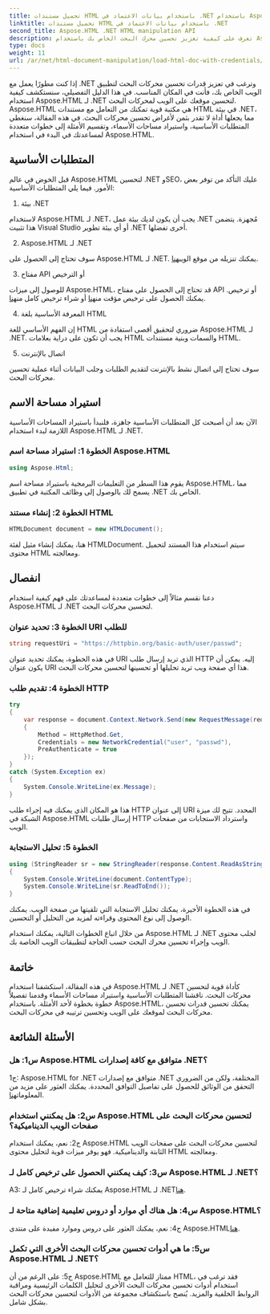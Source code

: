 ```yaml
---
title: تحميل مستندات HTML باستخدام بيانات الاعتماد في .NET باستخدام Aspose.HTML
linktitle: تحميل مستندات HTML باستخدام بيانات الاعتماد في .NET
second_title: Aspose.HTML .NET HTML manipulation API
description: تعرف على كيفية تعزيز تحسين محرك البحث الخاص بك باستخدام Aspose.HTML لـ .NET. قم بتعزيز التصنيفات وتحليل محتوى الويب وتحسينه لمحركات البحث.
type: docs
weight: 11
url: /ar/net/html-document-manipulation/load-html-doc-with-credentials/
---
```


إذا كنت مطورًا يعمل مع .NET وترغب في تعزيز قدرات تحسين محركات البحث لتطبيق الويب الخاص بك، فأنت في المكان المناسب. في هذا الدليل التفصيلي، سنستكشف كيفية استخدام Aspose.HTML لـ .NET لتحسين موقعك على الويب لمحركات البحث. Aspose.HTML هي مكتبة قوية تمكنك من التعامل مع مستندات HTML في بيئة .NET، مما يجعلها أداة لا تقدر بثمن لأغراض تحسين محركات البحث. في هذه المقالة، سنغطي المتطلبات الأساسية، واستيراد مساحات الأسماء، وتقسيم الأمثلة إلى خطوات متعددة لمساعدتك في البدء في استخدام Aspose.HTML.

## المتطلبات الأساسية

قبل الخوض في عالم Aspose.HTML لتحسين .NET وSEO، عليك التأكد من توفر بعض الأمور. فيما يلي المتطلبات الأساسية:

1. بيئة .NET

لاستخدام Aspose.HTML لـ .NET، يجب أن يكون لديك بيئة عمل .NET مُجهزة. يتضمن هذا تثبيت Visual Studio أو أي بيئة تطوير .NET أخرى تفضلها.

2. Aspose.HTML لـ .NET

سوف تحتاج إلى الحصول على Aspose.HTML لـ .NET. يمكنك تنزيله من موقع الويب[هنا](https://releases.aspose.com/html/net/). 

3. مفتاح API أو الترخيص

 للوصول إلى ميزات Aspose.HTML، قد تحتاج إلى الحصول على مفتاح API أو ترخيص. يمكنك الحصول على ترخيص مؤقت من[هنا](https://purchase.aspose.com/temporary-license/) أو شراء ترخيص كامل من[هنا](https://purchase.aspose.com/buy).

4. المعرفة الأساسية بلغة HTML

إن الفهم الأساسي للغة HTML ضروري لتحقيق أقصى استفادة من Aspose.HTML لـ .NET. يجب أن تكون على دراية بعلامات HTML والسمات وبنية مستندات HTML.

5. اتصال بالإنترنت

سوف تحتاج إلى اتصال نشط بالإنترنت لتقديم الطلبات وجلب البيانات أثناء عملية تحسين محركات البحث.

## استيراد مساحة الاسم

الآن بعد أن أصبحت كل المتطلبات الأساسية جاهزة، فلنبدأ باستيراد المساحات الأساسية اللازمة لبدء استخدام Aspose.HTML لـ .NET.

### الخطوة 1: استيراد مساحة اسم Aspose.HTML

```csharp
using Aspose.Html;
```

يقوم هذا السطر من التعليمات البرمجية باستيراد مساحة اسم Aspose.HTML، مما يسمح لك بالوصول إلى وظائف المكتبة في تطبيق .NET الخاص بك.

### الخطوة 2: إنشاء مستند HTML

```csharp
HTMLDocument document = new HTMLDocument();
```

هنا، يمكنك إنشاء مثيل لفئة HTMLDocument. سيتم استخدام هذا المستند لتحميل محتوى HTML ومعالجته.

## انفصال

دعنا نقسم مثالاً إلى خطوات متعددة لمساعدتك على فهم كيفية استخدام Aspose.HTML لـ .NET لتحسين محركات البحث.

### الخطوة 3: تحديد عنوان URI للطلب

```csharp
string requestUri = "https://httpbin.org/basic-auth/user/passwd";
```

في هذه الخطوة، يمكنك تحديد عنوان URI الذي تريد إرسال طلب HTTP إليه. يمكن أن يكون عنوان URI هذا أي صفحة ويب تريد تحليلها أو تحسينها لتحسين محركات البحث.

### الخطوة 4: تقديم طلب HTTP

```csharp
try
{
    var response = document.Context.Network.Send(new RequestMessage(requestUri)
    {
        Method = HttpMethod.Get,
        Credentials = new NetworkCredential("user", "passwd"),
        PreAuthenticate = true
    });
}
catch (System.Exception ex)
{
    System.Console.WriteLine(ex.Message);
}
```

هذا هو المكان الذي يمكنك فيه إجراء طلب HTTP إلى عنوان URI المحدد. تتيح لك ميزة الشبكة في Aspose.HTML إرسال طلبات HTTP واسترداد الاستجابات من صفحات الويب.

### الخطوة 5: تحليل الاستجابة

```csharp
using (StringReader sr = new StringReader(response.Content.ReadAsString()))
{
    System.Console.WriteLine(document.ContentType);
    System.Console.WriteLine(sr.ReadToEnd());
}
```

في هذه الخطوة الأخيرة، يمكنك تحليل الاستجابة التي تلقيتها من صفحة الويب. يمكنك الوصول إلى نوع المحتوى وقراءته لمزيد من التحليل أو التحسين.

من خلال اتباع الخطوات التالية، يمكنك استخدام Aspose.HTML لـ .NET لجلب محتوى الويب وإجراء تحسين محرك البحث حسب الحاجة لتطبيقات الويب الخاصة بك.

## خاتمة

في هذه المقالة، استكشفنا استخدام Aspose.HTML لـ .NET كأداة قوية لتحسين محركات البحث. ناقشنا المتطلبات الأساسية واستيراد مساحات الأسماء وقدمنا تفصيلاً خطوة بخطوة لأحد الأمثلة. باستخدام Aspose.HTML، يمكنك تحسين قدرات تحسين محركات البحث لموقعك على الويب وتحسين ترتيبه في محركات البحث.

## الأسئلة الشائعة

### س1: هل Aspose.HTML متوافق مع كافة إصدارات .NET؟

 ج1: Aspose.HTML for .NET متوافق مع إصدارات .NET المختلفة، ولكن من الضروري التحقق من الوثائق للحصول على تفاصيل التوافق المحددة. يمكنك العثور على مزيد من المعلومات[هنا](https://reference.aspose.com/html/net/).

### س2: هل يمكنني استخدام Aspose.HTML لتحسين محركات البحث على صفحات الويب الديناميكية؟

ج2: نعم، يمكنك استخدام Aspose.HTML لتحسين محركات البحث على صفحات الويب الثابتة والديناميكية. فهو يوفر ميزات قوية لتحليل محتوى HTML ومعالجته.

### س3: كيف يمكنني الحصول على ترخيص كامل لـ Aspose.HTML لـ .NET؟

 A3: يمكنك شراء ترخيص كامل لـ Aspose.HTML لـ .NET[هنا](https://purchase.aspose.com/buy).

### س4: هل هناك أي موارد أو دروس تعليمية إضافية متاحة لـ Aspose.HTML؟

 ج4: نعم، يمكنك العثور على دروس وموارد مفيدة على منتدى Aspose.HTML[هنا](https://forum.aspose.com/).

### س5: ما هي أدوات تحسين محركات البحث الأخرى التي تكمل Aspose.HTML لـ .NET؟

ج5: على الرغم من أن Aspose.HTML ممتاز للتعامل مع HTML، فقد ترغب في استخدام أدوات تحسين محركات البحث الأخرى لتحليل الكلمات الرئيسية ومراقبة الروابط الخلفية والمزيد. يُنصح باستكشاف مجموعة من الأدوات لتحسين محركات البحث بشكل شامل.